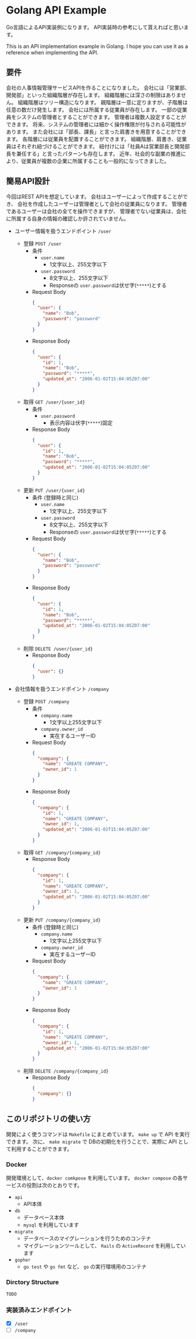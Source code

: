 # Golang API Example
Go言語によるAPI実装例になります。
API実装時の参考にして貰えればと思います。

This is an API implementation example in Golang.
I hope you can use it as a reference when implementing the API.

## 要件
会社の人事情報管理サービスAPIを作ることになりました。
会社には「営業部、開発部」といった組織階層が存在します。
組織階層には深さの制限はありません。
組織階層はツリー構造になります。
親階層は一意に定りますが、子階層は任意の数だけ発生します。
会社には所属する従業員が存在します。
一部の従業員をシステムの管理者とすることができます。
管理者は複数人設定することができます。
将来、システムの管理者には細かく操作権限が付与される可能性があります。
また会社には「部長、課長」と言った肩書きを用意することができます。
各階層には従業員を配置することができます。
組織階層、肩書き、従業員はそれぞれ紐づけることができます。
紐付けには「社員Aは営業部長と開発部長を兼任する」と言ったパターンも存在します。
近年、社会的な副業の推進により、従業員が複数の企業に所属することも一般的になってきました。

## 簡易API設計
今回はREST APIを想定しています。
会社はユーザーによって作成することができ、
会社を作成したユーザーは管理者として会社の従業員になります。
管理者であるユーザーは会社の全てを操作できますが、
管理者でない従業員は、会社に所属する自身の情報の確認しか許されていません。

- ユーザー情報を扱うエンドポイント
  `/user`
  - 登録
    `POST /user`
    - 条件
      - `user.name`
        - 1文字以上、255文字以下
      - `user.password`
        - 8文字以上、255文字以下
        - Responseの `user.password`は伏せ字(`*****`)とする
    - Request Body
      ```json
      {
        "user": {
          "name": "Bob",
          "password": "password"
        }
      }
      ```
    - Response Body
      ```json
      {
        "user": {
          "id": 1,
          "name": "Bob",
          "password": "*****",
          "updated_at": "2006-01-02T15:04:05Z07:00"
        }
      }
      ```
  - 取得
    `GET /user/{user_id}`
    - 条件
      - `user.password`
        - 表示内容は伏字(`*****`)固定
    - Response Body
      ```json
      {
        "user": {
          "id": 1,
          "name": "Bob",
          "password": "*****",
          "updated_at": "2006-01-02T15:04:05Z07:00"
        }
      }
      ```
  - 更新
    `PUT /user/{user_id}`
    - 条件
      (登録時と同じ)
      - `user.name`
        - 1文字以上、255文字以下
      - `user.password`
        - 8文字以上、255文字以下
        - Responseの `user.password`は伏せ字(`*****`)とする
    - Request Body
      ```json
      {
        "user": {
          "name": "Bob",
          "password": "password"
        }
      }
      ```
    - Response Body
      ```json
      {
        "user": {
          "id": 1,
          "name": "Bob",
          "password": "*****",
          "updated_at": "2006-01-02T15:04:05Z07:00"
        }
      }
      ```
  - 削除
    `DELETE /user/{user_id}`
    - Response Body
      ```json
      {
        "user": {}
      }
      ```

- 会社情報を扱うエンドポイント
  `/company`
  - 登録 `POST /company`
    - 条件
      - `company.name`
        - 1文字以上255文字以下
      - `company.owner_id`
        - 実在するユーザーID
    - Request Body
      ```json
      {
        "company": {
          "name": "GREATE COMPANY",
          "owner_id": 1
        }
      }
      ```
    - Response Body
      ```json
      {
        "company": {
          "id": 1,
          "name": "GREATE COMPANY",
          "owner_id": 1,
          "updated_at": "2006-01-02T15:04:05Z07:00"
        }
      }
      ```
  - 取得
    `GET /company/{company_id}`
    - Response Body
      ```json
      {
        "company": {
          "id": 1,
          "name": "GREATE COMPANY",
          "owner_id": 1,
          "updated_at": "2006-01-02T15:04:05Z07:00"
        }
      }
      ```
  - 更新
    `PUT /company/{company_id}`
    - 条件
      (登録時と同じ)
      - `company.name`
        - 1文字以上255文字以下
      - `company.owner_id`
        - 実在するユーザーID
    - Request Body
      ```json
      {
        "company": {
          "name": "GREATE COMPANY",
          "owner_id": 1
        }
      }
      ```
    - Response Body
      ```json
      {
        "company": {
          "id": 1,
          "name": "GREATE COMPANY",
          "owner_id": 1,
          "updated_at": "2006-01-02T15:04:05Z07:00"
        }
      }
      ```
  - 削除
    `DELETE /company/{company_id}`
    - Response Body
      ```json
      {
        "company": {}
      }
      ```

## このリポジトリの使い方
開発によく使うコマンドは `Makefile` にまとめています。
`make up` で API を実行できます。
次に、 `make migrate` で DBの初期化を行うことで、実際に API として利用することができます。

### Docker
開発環境として、`docker comkpose` を利用しています。
`docker compose` の各サービスの役割は次のとおりです。
- `api`
  - API本体
- `db`
  - データベース本体
  - `mysql` を利用しています
- `migrate`
  - データベースのマイグレーションを行うためのコンテナ
  - マイグレーションツールとして、 `Rails` の `ActiveRecord` を利用しています
- `gopher`
  - `go test` や `go fmt` など、 `go` の実行環境用のコンテナ

### Dirctory Structure
```
TODO
```

### 実装済みエンドポイント
- [x] `/user`
- [ ] `/company`

